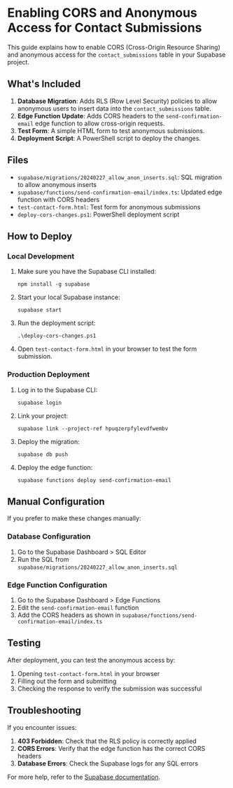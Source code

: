 # Enabling CORS and Anonymous Access for Contact Submissions

This guide explains how to enable CORS (Cross-Origin Resource Sharing) and anonymous access for the `contact_submissions` table in your Supabase project.

## What's Included

1. **Database Migration**: Adds RLS (Row Level Security) policies to allow anonymous users to insert data into the `contact_submissions` table.
2. **Edge Function Update**: Adds CORS headers to the `send-confirmation-email` edge function to allow cross-origin requests.
3. **Test Form**: A simple HTML form to test anonymous submissions.
4. **Deployment Script**: A PowerShell script to deploy the changes.

## Files

- `supabase/migrations/20240227_allow_anon_inserts.sql`: SQL migration to allow anonymous inserts
- `supabase/functions/send-confirmation-email/index.ts`: Updated edge function with CORS headers
- `test-contact-form.html`: Test form for anonymous submissions
- `deploy-cors-changes.ps1`: PowerShell deployment script

## How to Deploy

### Local Development

1. Make sure you have the Supabase CLI installed:
   ```
   npm install -g supabase
   ```

2. Start your local Supabase instance:
   ```
   supabase start
   ```

3. Run the deployment script:
   ```
   .\deploy-cors-changes.ps1
   ```

4. Open `test-contact-form.html` in your browser to test the form submission.

### Production Deployment

1. Log in to the Supabase CLI:
   ```
   supabase login
   ```

2. Link your project:
   ```
   supabase link --project-ref hpuqzerpfylevdfwembv
   ```

3. Deploy the migration:
   ```
   supabase db push
   ```

4. Deploy the edge function:
   ```
   supabase functions deploy send-confirmation-email
   ```

## Manual Configuration

If you prefer to make these changes manually:

### Database Configuration

1. Go to the Supabase Dashboard > SQL Editor
2. Run the SQL from `supabase/migrations/20240227_allow_anon_inserts.sql`

### Edge Function Configuration

1. Go to the Supabase Dashboard > Edge Functions
2. Edit the `send-confirmation-email` function
3. Add the CORS headers as shown in `supabase/functions/send-confirmation-email/index.ts`

## Testing

After deployment, you can test the anonymous access by:

1. Opening `test-contact-form.html` in your browser
2. Filling out the form and submitting
3. Checking the response to verify the submission was successful

## Troubleshooting

If you encounter issues:

1. **403 Forbidden**: Check that the RLS policy is correctly applied
2. **CORS Errors**: Verify that the edge function has the correct CORS headers
3. **Database Errors**: Check the Supabase logs for any SQL errors

For more help, refer to the [Supabase documentation](https://supabase.com/docs). 